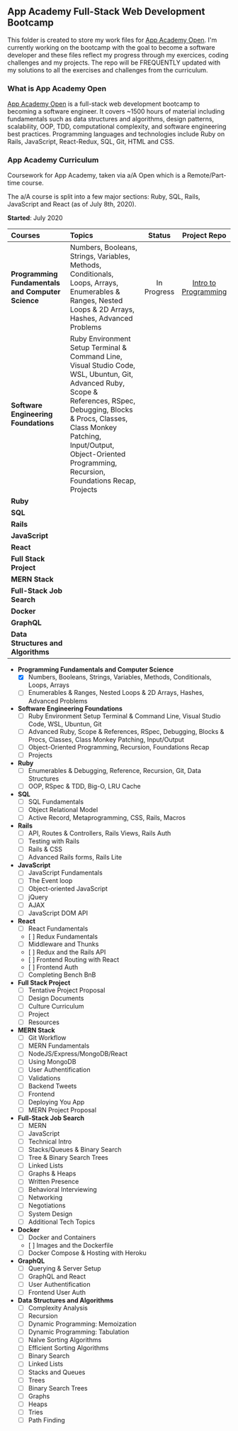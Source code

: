 ## App Academy Full-Stack Web Development Bootcamp

This folder is created to store my work files for [App Academy Open](https://open.appacademy.io/). I'm currently working on the bootcamp with the goal to become a software developer and these files reflect my progress through my exercices, coding challenges and my projects.
The repo will be FREQUENTLY updated with my solutions to all the exercises and challenges from the curriculum.

### What is App Academy Open

[App Academy Open](https://open.appacademy.io/) is a full-stack web development bootcamp to becoming a software engineer. It covers ~1500 hours of material including fundamentals such as data structures and algorithms, design patterns, scalability, OOP, TDD, computational complexity, and software engineering best practices. Programming languages and technologies include Ruby on Rails, JavaScript, React-Redux, SQL, Git, HTML and CSS.

### App Academy Curriculum

Coursework for App Academy, taken via a/A Open which is a Remote/Part-time course.

The a/A course is split into a few major sections: Ruby, SQL, Rails, JavaScript and React (as of July 8th, 2020). 

**Started**: July 2020

 Courses       | Topics        | Status        | Project Repo  
 :------------- |:-------------|:-------------:|:-------------:
 **Programming Fundamentals and Computer Science** |Numbers, Booleans, Strings, Variables, Methods, Conditionals, Loops, Arrays, Enumerables & Ranges, Nested Loops & 2D Arrays, Hashes, Advanced Problems | In Progress | [Intro to Programming](https://github.com/Pixelus/App-Academy-Full-Stack-Web-Development-Bootcamp/tree/master/Programming%20Fundamentals%20and%20Computer%20Science/Intro%20To%20Programming) 
 **Software Engineering Foundations** |Ruby Environment Setup Terminal & Command Line, Visual Studio Code, WSL, Ubuntun, Git, Advanced Ruby, Scope & References, RSpec, Debugging, Blocks & Procs, Classes, Class Monkey Patching, Input/Output, Object-Oriented Programming, Recursion, Foundations Recap, Projects      |       |    
 **Ruby** |       |       |     
 **SQL** |       |       |     
 **Rails** |       |       |     
 **JavaScript** |       |       |     
 **React** |       |     |       |
 **Full Stack Project** |       |       |     
 **MERN Stack** |       |       |     
 **Full-Stack Job Search** |       |       |     
 **Docker** |       |       |     
 **GraphQL** |       |       |     
 **Data Structures and Algorithms** |       |       |     

* **Programming Fundamentals and Computer Science**
  - [x] Numbers, Booleans, Strings, Variables, Methods, Conditionals, Loops, Arrays
  - [ ] Enumerables & Ranges, Nested Loops & 2D Arrays, Hashes, Advanced Problems
* **Software Engineering Foundations**
  - [ ] Ruby Environment Setup Terminal & Command Line, Visual Studio Code, WSL, Ubuntun, Git
  - [ ] Advanced Ruby, Scope & References, RSpec, Debugging, Blocks & Procs, Classes, Class Monkey Patching, Input/Output
  - [ ] Object-Oriented Programming, Recursion, Foundations Recap
  - [ ] Projects
* **Ruby**
  - [ ] Enumerables & Debugging, Reference, Recursion, Git, Data Structures
  - [ ] OOP, RSpec & TDD, Big-O, LRU Cache
* **SQL**
  - [ ] SQL Fundamentals
  - [ ] Object Relational Model
  - [ ] Active Record, Metaprogramming, CSS, Rails, Macros
* **Rails**
  - [ ] API, Routes & Controllers, Rails Views, Rails Auth
  - [ ] Testing with Rails
  - [ ] Rails & CSS
  - [ ] Advanced Rails forms, Rails Lite
* **JavaScript**
  - [ ] JavaScript Fundamentals
  - [ ] The Event loop
  - [ ] Object-oriented JavaScript
  - [ ] jQuery
  - [ ] AJAX
  - [ ] JavaScript DOM API
* **React**
  - [ ] React Fundamentals
  - [ ] Redux Fundamentals
  - [ ] Middleware and Thunks
  - [ ] Redux and the Rails API
  - [ ] Frontend Routing with React
  - [ ] Frontend Auth
  - [ ] Completing Bench BnB
* **Full Stack Project**
  - [ ] Tentative Project Proposal
  - [ ] Design Documents
  - [ ] Culture Curriculum
  - [ ] Project
  - [ ] Resources
* **MERN Stack**
  - [ ] Git Workflow
  - [ ] MERN Fundamentals
  - [ ] NodeJS/Express/MongoDB/React
  - [ ] Using MongoDB
  - [ ] User Authentification
  - [ ] Validations
  - [ ] Backend Tweets
  - [ ] Frontend
  - [ ] Deploying You App
  - [ ] MERN Project Proposal
* **Full-Stack Job Search**
  - [ ] MERN
  - [ ] JavaScript
  - [ ] Technical Intro
  - [ ] Stacks/Queues & Binary Search
  - [ ] Tree & Binary Search Trees
  - [ ] Linked Lists
  - [ ] Graphs & Heaps
  - [ ] Written Presence
  - [ ] Behavioral Interviewing
  - [ ] Networking
  - [ ] Negotiations
  - [ ] System Design
  - [ ] Additional Tech Topics
* **Docker**
  - [ ] Docker and Containers
  - [ ] Images and the Dockerfile
  - [ ] Docker Compose & Hosting with Heroku
* **GraphQL**
   - [ ] Querying & Server Setup
   - [ ] GraphQL and React
   - [ ] User Authentification
   - [ ] Frontend User Auth
* **Data Structures and Algorithms**
   - [ ] Complexity Analysis
   - [ ] Recursion
   - [ ] Dynamic Programming: Memoization
   - [ ] Dynamic Programming: Tabulation
   - [ ] Nalve Sorting Algorithms
   - [ ] Efficient Sorting Algorithms
   - [ ] Binary Search
   - [ ] Linked Lists
   - [ ] Stacks and Queues
   - [ ] Trees
   - [ ] Binary Search Trees
   - [ ] Graphs
   - [ ] Heaps
   - [ ] Tries
   - [ ] Path Finding

